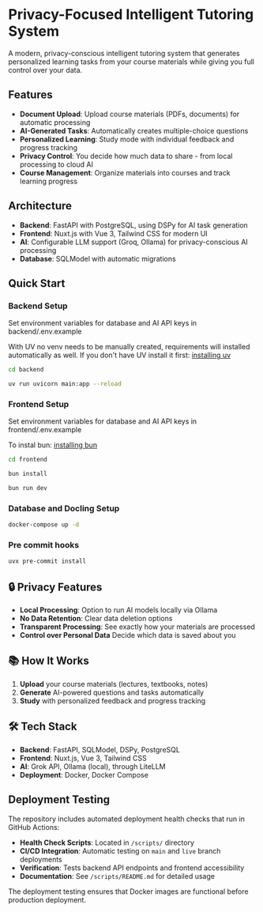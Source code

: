 # Privacy-Focused Intelligent Tutoring System

A modern, privacy-conscious intelligent tutoring system that generates personalized learning tasks from your course materials while giving you full control over your data.

## Features

- **Document Upload**: Upload course materials (PDFs, documents) for automatic processing
- **AI-Generated Tasks**: Automatically creates multiple-choice questions
- **Personalized Learning**: Study mode with individual feedback and progress tracking
- **Privacy Control**: You decide how much data to share - from local processing to cloud AI
- **Course Management**: Organize materials into courses and track learning progress

## Architecture

- **Backend**: FastAPI with PostgreSQL, using DSPy for AI task generation
- **Frontend**: Nuxt.js with Vue 3, Tailwind CSS for modern UI
- **AI**: Configurable LLM support (Groq, Ollama) for privacy-conscious AI processing
- **Database**: SQLModel with automatic migrations

## Quick Start

### Backend Setup

Set environment variables for database and AI API keys in backend/.env.example

With UV no venv needs to be manually created, requirements will installed automatically as well.
If you don't have UV install it first: [installing uv](https://docs.astral.sh/uv/getting-started/installation/)

```bash
cd backend

uv run uvicorn main:app --reload
```

### Frontend Setup

Set environment variables for database and AI API keys in frontend/.env.example

To instal bun: [installing bun](https://bun.com/docs/installation)

```bash
cd frontend

bun install

bun run dev
```

### Database and Docling Setup

```bash
docker-compose up -d
```

### Pre commit hooks

```bash
uvx pre-commit install
```

## 🔒 Privacy Features

- **Local Processing**: Option to run AI models locally via Ollama
- **No Data Retention**: Clear data deletion options
- **Transparent Processing**: See exactly how your materials are processed
- **Control over Personal Data** Decide which data is saved about you

## 📚 How It Works

1. **Upload** your course materials (lectures, textbooks, notes)
2. **Generate** AI-powered questions and tasks automatically
3. **Study** with personalized feedback and progress tracking

## 🛠️ Tech Stack

- **Backend**: FastAPI, SQLModel, DSPy, PostgreSQL
- **Frontend**: Nuxt.js, Vue 3, Tailwind CSS
- **AI**: Grok API, Ollama (local), through LiteLLM
- **Deployment**: Docker, Docker Compose

## Deployment Testing

The repository includes automated deployment health checks that run in GitHub Actions:

- **Health Check Scripts**: Located in `/scripts/` directory
- **CI/CD Integration**: Automatic testing on `main` and `live` branch deployments
- **Verification**: Tests backend API endpoints and frontend accessibility
- **Documentation**: See `/scripts/README.md` for detailed usage

The deployment testing ensures that Docker images are functional before production deployment.
